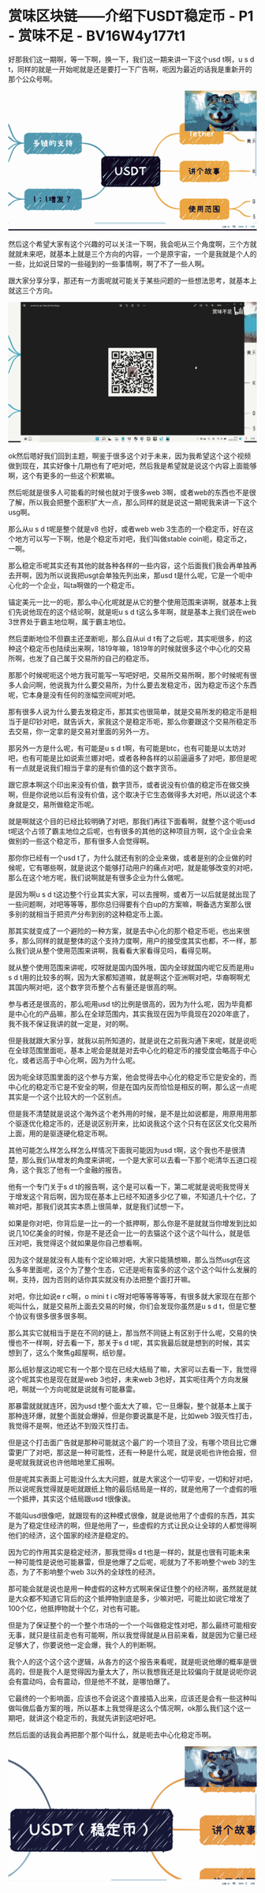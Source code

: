 # 赏味区块链——介绍下USDT稳定币 - P1 - 赏味不足 - BV16W4y177t1

好那我们这一期啊，等一下啊，换一下，我们这一期来讲一下这个usd t啊，u s d t，同样的就是一开始呢就是还是要打一下广告啊，呃因为最近的话我是重新开的那个公众号啊。



![](img/2b68b22329dae5cb2adf90dd856bf92c_1.png)

然后这个希望大家有这个兴趣的可以关注一下啊，我会呃从三个角度啊，三个方就就就未来吧，就基本上就是三个方向的内容，一个是原宇宙，一个是我就是个人的一些，比如说日常的一些碰到的一些事情啊，啊了不了一些人啊。

跟大家分享分享，那还有一方面呢就可能关于某些问题的一些想法思考，就基本上就这三个方向。

![](img/2b68b22329dae5cb2adf90dd856bf92c_3.png)

ok然后嗯好我们回到主题，啊鉴于很多这个对于未来，因为我希望这个这个视频做到现在，其实好像十几期也有了吧对吧，然后我是希望就是说这个内容上面能够啊，这个有更多的一些这个积累嘛。

然后呃就是很多人可能看的时候也就对于很多web 3啊，或者web的东西也不是很了解，所以我会把整个面积扩大一点，那么同样的就是说这一期呢我来讲一下这个usg啊。

那么从u s d t呢是整个就是v8 也好，或者web web 3生态的一个稳定币，好在这个地方可以写一下啊，他是个稳定币对吧，我们叫做stable coin呃，稳定币之，一啊。

那么稳定币呢其实还有其他的就各种各样的一些内容，这个后面我们我会再单独再去开啊，因为所以说我把usgt会单独先列出来，那usd t是什么呢，它是一个呃中心化的一个企业，叫ta啊做的一个稳定币。

锚定美元一比一的呃，那么中心化呢就是从它的整个使用范围来讲啊，就基本上我们先说他现在的这个结论啊，就是呃u s d t这么多年啊，就是基本上我们说在web 3世界处于霸主地位啊，属于霸主地位。

然后垄断地位不但霸主还垄断呃，那么自从ui d t有了之后呢，其实呃很多，的这种这个稳定币也陆续出来啊，1819年嘛，1819年的时候就很多这个中心化的交易所啊，也发了自己属于交易所的自己的稳定币。

那那个时候呢呃这个地方我可能写一写吧好吧，交易所交易所啊，那个时候呢有很多人会问啊，他说我为什么要交易所，为什么要去发稳定币，因为稳定币这个东西呢，它本身是没有任何的涨幅空间呢对吧。

那有很多人说为什么要去发稳定币，那其实也很简单，就是交易所发的稳定币是相当于是印钞对吧，就告诉大，家我这个是稳定币呃，那么你要跟这个交易所稳定币去交易，你一定拿的是交易对里面的另外一方。

那另外一方是什么呢，有可能是u s d t啊，有可能是btc，也有可能是以太坊对吧，也有可能是比如说索兰娜对吧，或者各种各样的以前逼逼多了对吧，那但是呢有一点就是说我们相当于拿的是有价值的这个数字货币。

跟它原本啊这个印出来没有价值，数字货币，或者说没有价值的稳定币在做交换啊，但是你说他以后有没有价值，这个取决于它生态做得多大对吧，所以说这个本身就是交，易所做稳定币呢。

就是啊就这个目的已经比较明确了对吧，那我们再往下面看啊，就整个这个呃usd t呢这个占领了霸主地位之后呢，也有很多的其他的这种项目方啊，这个企业会来做别的一些这个稳定币，那有很多人会觉得啊。

那你你已经有一个usd t了，为什么就还有别的企业来做，或者是别的企业做的时候呢，它有哪些啊，就是说这个能够打动用户的痛点对吧，就是能够改变的对吧，那么在这个地方呢，我们说啊就是有很多企业为什么做呢。

是因为啊u s d t这边整个行业其实大家，可以去搜啊，或者万一以后就是就出现了一些问题啊，对吧等等等，那你总归得要有个白up的方案嘛，啊备选方案那么很多别的就相当于把资产分布到别的这种稳定币上面。

那其实就变成了一个避险的一种方案，就是去中心化的那个稳定币呃，也出来很多，那么同样的就是整体的这个支持力度啊，用户的接受度其实也都，不一样，那么我们说从整个使用范围来讲啊，我看看大家看得见吗，看得见啊。

就从整个使用范围来讲呢，哎呀就是国内国外哦，国内全球就国内呢它反而是用u s d t用的比较多的啊，因为大家都知道嘛，就是啊这个亚洲啊对吧，华裔啊啊尤其国内啊对吧，这个数字货币整个占有量还是很高的啊。

参与者还是很高的，那么呃用usd t的比例是很高的，因为为什么呢，因为毕竟都是中心化的产品嘛，那么在全球范围内，其实我现在因为毕竟现在2020年底了，我不我不保证我讲的就一定是，对的啊。

但是我就跟大家分享，就我以前所知道的，就是说在之前我沟通下来呢，就是说呃在全球范围里面呃，基本上呢会是就是对去中心化的稳定币的接受度会略高于中心化，或者远高于中心化啊，因为为什么呢。

因为呃全球范围里面的这个参与方案，他会觉得去中心化的稳定币它是安全的，而中心化的稳定币它是不安全的啊，但是在国内反而恰恰是相反的啊，那么这一点呢其实是一个这个比较大的一个区别点。

但是我不清楚就是说这个海外这个老外用的时候，是不是比如说都是，用原用用那个驱逐优化稳定币的，还是说区别开来，比如说我这个这个只有在区区文化交易所上面，用的是驱逐硬化稳定币啊。

其他可能怎么样怎么样怎么样情况下面我可能因为usd t啊，这个我也不是很清楚，那么我们从增发的角度来讲呢，一个是大家可以去看一下那个呃清华五道口视角，这个我忘了他有一个金融的报告。

他有一个专门关于s d t的报告啊，这个是可以看一下，第二呢就是说呃我觉得关于增发这个背后啊，因为现在基本上已经不知道多少亿了嘛，不知道几十个亿，了嘛对吧，那我们说其实本质上很简单，就是我们试想一下。

如果是你对吧，你背后是一比一的一个抵押啊，那么你是不是就就当你增发到比如说几10亿美金的时候，你是不是还会一比一的去猫这个这个这个叫什么，就是低压对吧，我觉得这个就如果是你自己想看啊。

因为这个就是就没有人能有个定论嘛对吧，大家只能猜想嘛，那么当然usgt在这么多年里面呢，这个为了整个生态，它还是呃有蛮多的这个这个这个叫什么发展的啊，支持，因为否则的话你其实就没有办法把整个面打开嘛。

对吧，你比如说e r c啊，o mini t i c呀对吧等等等等等，有很多就大家现在在那个呃叫什么，就是交易所上面去交易的时候，你们会发现你虽然是u s d t，但是它整个协议有很多很多很多啊。

那么其实它就相当于是在不同的链上，那当然不同链上有区别于什么呢，交易的快慢也不一样啊，好去看一下，那关于s d t呢，其实我最后就是想到的时候，其实想到了，这么个聚焦g超屋啊，纸钞屋。

那么纸钞屋这边呢它有一个那个现在已经大结局了嘛，大家可以去看一下，我觉得这个呢其实也是现在就是web 3也好，未来web 3也好，其实呃往两个方向发展吧，啊就一个方向呢就是说就有可能暴雷。

那暴雷就就就连环，因为usd t整个面太大了嘛，它一旦爆裂，整个就基本上属于那种连环爆，就整个面就会爆掉，但是你要说赢是不是，比如web 3毁灭性打击，我觉得不是啊，他还达不到毁灭性打击。

但是这个打击面广告就是那种可能就这个最广的一个项目了没，有哪个项目比它爆雷更广了对吧，那这是一种可能性，还有一种是什么呢，就是说呃也许他会报，但是呢就我就说也许他暗地里汇报啊。

但是呢其实表面上可能没什么太大问题，就是大家这个一切平安，一切和好对吧，所以说呢我觉得就是呃就跟纸上物的最后结局是一样的，就是他用了一个虚假的哦一个抵押，其实这个结局跟usd t很像诶。

不能叫usd很像吧，就跟现有的这种模式很像，就是说他用了个虚假的东西，其实是为了稳定住经济的啊，但是他用了一，些虚假的方式让民众让全球的人都觉得啊他们的经济，这个国家的经济是稳定的。

因为它的作用其实是稳定经济，那我觉得s d t也是一样的，就是也很有可能未来一种可能性是说他可能暴雷，但是他爆了之后呢，呃就为了不影响整个web 3的生态，为了不影响整个web 3以外的全球性的经济。

那可能会就是说也是用一种虚假的这种方式啊来保证住整个的经济啊，虽然就是就是大众都不知道它背后的这个抵押物到底是多，少嘛对吧，可能比如说它增发了100个亿，他抵押物就十个亿，对也有可能。

但是为了保证整个的一个整个市场的一个一个叫做稳定性对吧，那么最终可能相安无事，就只是往前走也有可能啊，所以我觉得就是从目前来看，就是因为它量已经足够大了，你要说他一定会爆，我个人的判断啊。

我个人的这个这个这个逻辑，从各方的这个报告来看呢，就是呃说他爆的概率是很高的，但是我个人是觉得因为量太大了，所以我想我还是比较偏向于就是说呃你说会有震动吗，会有震动，但是他不不就，是哪怕爆了。

它最终的一个影响面，应该也不会说这个直接插入出来，应该还是会有一些这种叫做叫做后备方案的哦，所以基本上我觉得是这么个情况啊，ok那么我们这个这一期吧，就讲这个稳定币的，我就先讲到这吧好吧。

然后后面的话我会再把那个那个叫什么，就是呃去中心化稳定币啊。

![](img/2b68b22329dae5cb2adf90dd856bf92c_5.png)